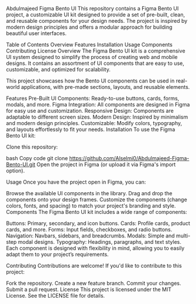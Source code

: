 
Abdulmajeed Figma Bento UI
This repository contains a Figma Bento UI project, a customizable UI kit designed to provide a set of pre-built, clean, and reusable components for your design needs. The project is inspired by modern design principles and offers a modular approach for building beautiful user interfaces.

Table of Contents
Overview
Features
Installation
Usage
Components
Contributing
License
Overview
The Figma Bento UI kit is a comprehensive UI system designed to simplify the process of creating web and mobile designs. It contains an assortment of UI components that are easy to use, customizable, and optimized for scalability.

This project showcases how the Bento UI components can be used in real-world applications, with pre-made sections, layouts, and reusable elements.

Features
Pre-Built UI Components: Ready-to-use buttons, cards, forms, modals, and more.
Figma Integration: All components are designed in Figma for easy use and customization.
Responsive Design: Components are adaptable to different screen sizes.
Modern Design: Inspired by minimalism and modern design principles.
Customizable: Modify colors, typography, and layouts effortlessly to fit your needs.
Installation
To use the Figma Bento UI kit:

Clone this repository:

bash
Copy code
git clone https://github.com/Alselmi0/Abdulmajeed-Figma-Bento-UI.git
Open the project in Figma (or upload it via Figma's import option).

Usage
Once you have the project open in Figma, you can:

Browse the available UI components in the library.
Drag and drop the components onto your design frames.
Customize the components (change colors, fonts, and spacing) to match your project's branding and style.
Components
The Figma Bento UI kit includes a wide range of components:

Buttons: Primary, secondary, and icon buttons.
Cards: Profile cards, product cards, and more.
Forms: Input fields, checkboxes, and radio buttons.
Navigation: Navbars, sidebars, and breadcrumbs.
Modals: Simple and multi-step modal designs.
Typography: Headings, paragraphs, and text styles.
Each component is designed with flexibility in mind, allowing you to easily adapt them to your project’s requirements.

Contributing
Contributions are welcome! If you'd like to contribute to this project:

Fork the repository.
Create a new feature branch.
Commit your changes.
Submit a pull request.
License
This project is licensed under the MIT License. See the LICENSE file for details.
